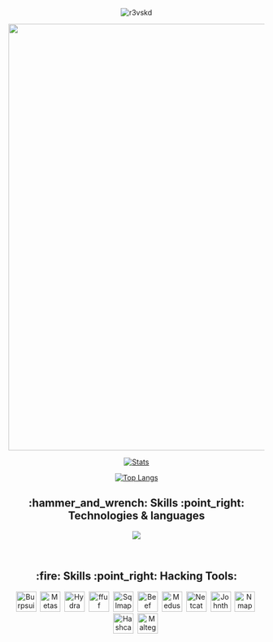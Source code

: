 <p align="center"> <img src="https://komarev.com/ghpvc/?username=r3vskd&color=orange&style=plastic" alt="r3vskd"/> 
</p>
<p align="center">
  <img width="1644" height="841" alt="Screenshot_1-modified" src="https://github.com/user-attachments/assets/998c7c96-d1e0-425a-beef-d567bd5d10d2"/>
</p>

<div align="center">

[![Stats](https://github-readme-stats.vercel.app/api/?username=r3vskd&count_private=true&theme=dark&showicons=true&border_radius=18&hide_border=true&icon_color=ff671e&show_icons=true&rank_icon=github&ring_color=ff671e)]()

[![Top Langs](https://github-readme-stats.vercel.app/api/top-langs/?username=r3vskd&layout=compact&theme=dark&hide_progress=true&border_radius=18&hide_border=true&icon_color=ff671e&show_icons=truerank_icon=github&ring_color=ff671e)]()

<!-- [![GitHub Streak](https://github-readme-streak-stats.herokuapp.com?user=r3vskd&theme=dark&hide_border=true&border_radius=18&short_numbers=true&date_format=%5BY.%5Dn.j&card_width=500&card_height=200)]() -->

</div>

<h2 align="center"> :hammer_and_wrench: Skills :point_right: Technologies & languages</h2>
<div align="center">
  <p align="center">
  <a align="center" href="https://go-skill-icons.vercel.app/">
    <img src="https://go-skill-icons.vercel.app/api/icons?i=linux,neovim,html,css,js,py,bash,go,git,github,nodejs,bootstrap,docker,remix,postgresql,mysql,mongodb,expressjs,cloudflare,obsidian,insomnia,githubactions,terminal"/>
  </a>
</p>
</div>
<br>
<h2 align="center"> :fire: Skills :point_right: Hacking Tools:</h2>
<div align="center">
  <p align="center">
    <img src="https://www.kali.org/tools/burpsuite/images/burpsuite-logo.svg" title="Burpsuite" alt="Burpsuite" width="40" height="40"/>&nbsp;
    <img src="https://www.kali.org/tools/metasploit-framework/images/metasploit-framework-logo.svg" title="Metasploit" alt="Metasploit" width="40" height="40"/>&nbsp;
    <img src="https://www.kali.org/tools/hydra/images/hydra-logo.svg" title="Hydra" alt="Hydra" width="40" height="40"/>&nbsp;
    <img src="https://www.kali.org/tools/ffuf/images/ffuf-logo.svg" title="ffuf" alt="ffuf" width="40" height="40"/>&nbsp;
    <img src="https://www.kali.org/tools/sqlmap/images/sqlmap-logo.svg" title="Sqlmap" alt="Sqlmap" width="40" height="40"/>&nbsp;
    <img src="https://www.kali.org/tools/beef-xss/images/beef-xss-logo.svg" title="Beef" alt="Beef" width="40" height="40"/>&nbsp;
    <img src="https://www.kali.org/tools/medusa/images/medusa-logo.svg" title="Medusa" alt="Medusa" width="40" height="40"/>&nbsp;
    <img src="https://www.kali.org/tools/netcat/images/netcat-logo.svg" title="Netcat" alt="Netcat" width="40" height="40"/>&nbsp;
    <img src="https://www.kali.org/tools/john/images/john-logo.svg" title="Johntheripper" alt="Johntheripper" width="40" height="40"/>&nbsp;
    <img src="https://www.kali.org/tools/nmap/images/nmap-logo.svg" title="Nmap" alt="Nmap" width="40" height="40"/>&nbsp;
    <img src="https://www.kali.org/tools/hashcat/images/hashcat-logo.svg" title="Hashcat" alt="Hashcat" width="40" height="40"/>&nbsp;
    <img src="https://www.kali.org/tools/maltego/images/maltego-logo.svg" title="Maltego" alt="Maltego" width="40" height="40"/>&nbsp;
  </p>
</div>
